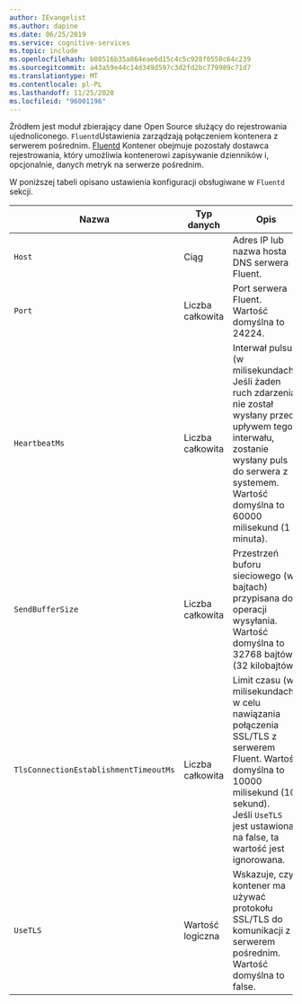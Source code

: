 ```yaml
---
author: IEvangelist
ms.author: dapine
ms.date: 06/25/2019
ms.service: cognitive-services
ms.topic: include
ms.openlocfilehash: b08516b35a864eae6d15c4c5c928f0550c64c239
ms.sourcegitcommit: a43a59e44c14d349d597c3d2fd2bc779989c71d7
ms.translationtype: MT
ms.contentlocale: pl-PL
ms.lasthandoff: 11/25/2020
ms.locfileid: "96001196"
---
```

Źródłem jest moduł zbierający dane Open Source służący do rejestrowania ujednoliconego. `Fluentd`Ustawienia zarządzają połączeniem kontenera z serwerem pośrednim. [Fluentd](https://www.fluentd.org) Kontener obejmuje pozostały dostawca rejestrowania, który umożliwia kontenerowi zapisywanie dzienników i, opcjonalnie, danych metryk na serwerze pośrednim.

W poniższej tabeli opisano ustawienia konfiguracji obsługiwane w `Fluentd` sekcji.

| Nazwa | Typ danych | Opis |
|------|-----------|-------------|
| `Host` | Ciąg | Adres IP lub nazwa hosta DNS serwera Fluent. |
| `Port` | Liczba całkowita | Port serwera Fluent.<br/> Wartość domyślna to 24224. |
| `HeartbeatMs` | Liczba całkowita | Interwał pulsu (w milisekundach). Jeśli żaden ruch zdarzenia nie został wysłany przed upływem tego interwału, zostanie wysłany puls do serwera z systemem. Wartość domyślna to 60000 milisekund (1 minuta). |
| `SendBufferSize` | Liczba całkowita | Przestrzeń buforu sieciowego (w bajtach) przypisana do operacji wysyłania. Wartość domyślna to 32768 bajtów (32 kilobajtów). |
| `TlsConnectionEstablishmentTimeoutMs` | Liczba całkowita | Limit czasu (w milisekundach) w celu nawiązania połączenia SSL/TLS z serwerem Fluent. Wartość domyślna to 10000 milisekund (10 sekund).<br/> Jeśli `UseTLS` jest ustawiona na false, ta wartość jest ignorowana. |
| `UseTLS` | Wartość logiczna | Wskazuje, czy kontener ma używać protokołu SSL/TLS do komunikacji z serwerem pośrednim. Wartość domyślna to false. |
